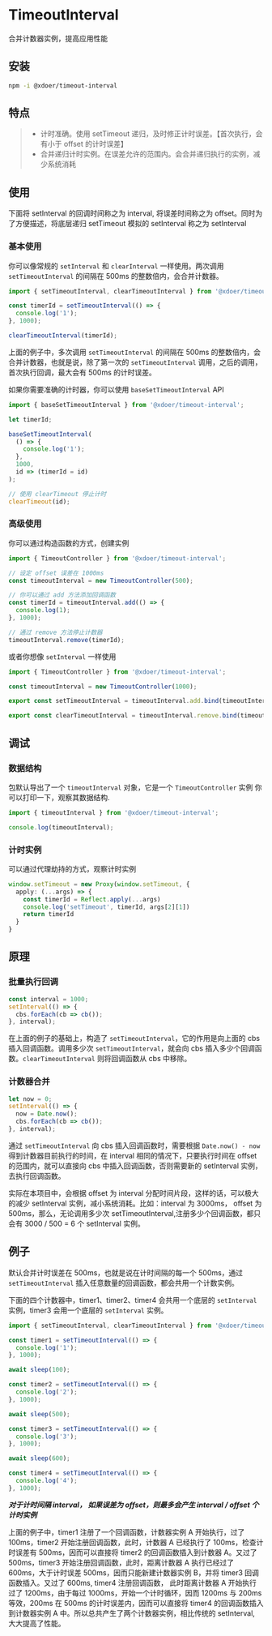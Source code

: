 # TimeoutInterval

合并计数器实例，提高应用性能

## 安装

```bash
npm -i @xdoer/timeout-interval
```

## 特点

> - 计时准确。使用 setTimeout 递归，及时修正计时误差。【首次执行，会有小于 offset 的计时误差】
> - 合并递归计时实例。在误差允许的范围内。会合并递归执行的实例，减少系统消耗

## 使用

下面将 setInterval 的回调时间称之为 interval, 将误差时间称之为 offset。同时为了方便描述，将底层递归 setTimeout 模拟的 setInterval 称之为 setInterval

### 基本使用

你可以像常规的 `setInterval` 和 `clearInterval` 一样使用。两次调用 `setTimeoutInterval` 的间隔在 500ms 的整数倍内，会合并计数器。

```ts
import { setTimeoutInterval, clearTimeoutInterval } from '@xdoer/timeout-interval';

const timerId = setTimeoutInterval(() => {
  console.log('1');
}, 1000);

clearTimeoutInterval(timerId);
```

上面的例子中，多次调用 `setTimeoutInterval` 的间隔在 500ms 的整数倍内，会合并计数器，也就是说，除了第一次的 `setTimeoutInterval` 调用，之后的调用，首次执行回调，最大会有 500ms 的计时误差。

如果你需要准确的计时器，你可以使用 `baseSetTimeoutInterval` API

```ts
import { baseSetTimeoutInterval } from '@xdoer/timeout-interval';

let timerId;

baseSetTimeoutInterval(
  () => {
    console.log('1');
  },
  1000,
  id => (timerId = id)
);

// 使用 clearTimeout 停止计时
clearTimeout(id);
```

### 高级使用

你可以通过构造函数的方式，创建实例

```ts
import { TimeoutController } from '@xdoer/timeout-interval';

// 设定 offset 误差在 1000ms
const timeoutInterval = new TimeoutController(500);

// 你可以通过 add 方法添加回调函数
const timerId = timeoutInterval.add(() => {
  console.log(1);
}, 1000);

// 通过 remove 方法停止计数器
timeoutInterval.remove(timerId);
```

或者你想像 `setInterval` 一样使用

```ts
import { TimeoutController } from '@xdoer/timeout-interval';

const timeoutInterval = new TimeoutController(1000);

export const setTimeoutInterval = timeoutInterval.add.bind(timeoutInterval);

export const clearTimeoutInterval = timeoutInterval.remove.bind(timeoutInterval);
```

## 调试

### 数据结构

包默认导出了一个 `timeoutInterval` 对象，它是一个 `TimeoutController` 实例 你可以打印一下，观察其数据结构.

```ts
import { timeoutInterval } from '@xdoer/timeout-interval';

console.log(timeoutInterval);
```

### 计时实例

可以通过代理劫持的方式，观察计时实例

```ts
window.setTimeout = new Proxy(window.setTimeout, {
  apply: (...args) => {
    const timerId = Reflect.apply(...args)
    console.log('setTimeout', timerId, args[2][1])
    return timerId
  }
}
```

## 原理

### 批量执行回调

```ts
const interval = 1000;
setInterval(() => {
  cbs.forEach(cb => cb());
}, interval);
```

在上面的例子的基础上，构造了 `setTimeoutInterval`，它的作用是向上面的 cbs 插入回调函数。调用多少次 `setTimeoutInterval`，就会向 cbs 插入多少个回调函数。`clearTimeoutInterval` 则将回调函数从 cbs 中移除。

### 计数器合并

```ts
let now = 0;
setInterval(() => {
  now = Date.now();
  cbs.forEach(cb => cb());
}, interval);
```

通过 `setTimeoutInterval` 向 cbs 插入回调函数时，需要根据 `Date.now() - now` 得到计数器目前执行的时间，在 interval 相同的情况下，只要执行时间在 offset 的范围内，就可以直接向 cbs 中插入回调函数，否则需要新的 setInterval 实例，去执行回调函数。

实际在本项目中，会根据 offset 为 interval 分配时间片段，这样的话，可以极大的减少 setInterval 实例，减小系统消耗。比如：interval 为 3000ms， offset 为 500ms，那么，无论调用多少次 setTimeoutInterval,注册多少个回调函数，都只会有 3000 / 500 = 6 个 setInterval 实例。

## 例子

默认合并计时误差在 500ms，也就是说在计时间隔的每一个 500ms，通过 `setTimeoutInterval` 插入任意数量的回调函数，都会共用一个计数实例。

下面的四个计数器中，timer1、timer2、timer4 会共用一个底层的 `setInterval` 实例，timer3 会用一个底层的 `setInterval` 实例。

```ts
import { setTimeoutInterval, clearTimeoutInterval } from '@xdoer/timeout-interval';

const timer1 = setTimeoutInterval(() => {
  console.log('1');
}, 1000);

await sleep(100);

const timer2 = setTimeoutInterval(() => {
  console.log('2');
}, 1000);

await sleep(500);

const timer3 = setTimeoutInterval(() => {
  console.log('3');
}, 1000);

await sleep(600);

const timer4 = setTimeoutInterval(() => {
  console.log('4');
}, 1000);
```

**_对于计时间隔 interval， 如果误差为 offset，则最多会产生 interval / offset 个计时实例_**

上面的例子中，timer1 注册了一个回调函数，计数器实例 A 开始执行，过了 100ms，timer2 开始注册回调函数，此时，计数器 A 已经执行了 100ms，检查计时误差有 500ms，因而可以直接将 timer2 的回调函数插入到计数器 A。又过了 500ms，timer3 开始注册回调函数，此时，距离计数器 A 执行已经过了 600ms，大于计时误差 500ms，因而只能新建计数器实例 B，并将 timer3 回调函数插入。又过了 600ms, timer4 注册回调函数， 此时距离计数器 A 开始执行过了 1200ms，由于每过 1000ms，开始一个计时循环，因而 1200ms 与 200ms 等效，200ms 在 500ms 的计时误差内，因而可以直接将 timer4 的回调函数插入到计数器实例 A 中。所以总共产生了两个计数器实例，相比传统的 setInterval, 大大提高了性能。
